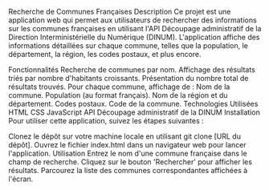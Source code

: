 Recherche de Communes Françaises
Description
Ce projet est une application web qui permet aux utilisateurs de rechercher des informations sur les communes françaises en utilisant l'API Découpage administratif de la Direction Interministérielle du Numérique (DINUM). L'application affiche des informations détaillées sur chaque commune, telles que la population, le département, la région, les codes postaux, et plus encore.

Fonctionnalités
Recherche de communes par nom.
Affichage des résultats triés par nombre d'habitants croissants.
Présentation du nombre total de résultats trouvés.
Pour chaque commune, affichage de :
Nom de la commune.
Population (au format français).
Nom de la région et du département.
Codes postaux.
Code de la commune.
Technologies Utilisées
HTML
CSS
JavaScript
API Découpage administratif de la DINUM
Installation
Pour utiliser cette application, suivez les étapes suivantes :

Clonez le dépôt sur votre machine locale en utilisant git clone [URL du dépôt].
Ouvrez le fichier index.html dans un navigateur web pour lancer l'application.
Utilisation
Entrez le nom d'une commune française dans le champ de recherche.
Cliquez sur le bouton 'Rechercher' pour afficher les résultats.
Parcourez la liste des communes correspondantes affichées à l'écran.
